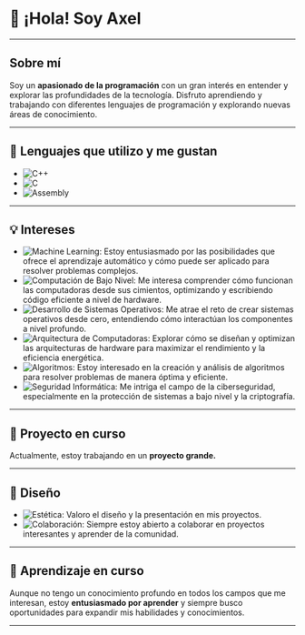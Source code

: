 # 👋 ¡Hola! Soy **Axel**

---

## Sobre mí

Soy un **apasionado de la programación** con un gran interés en entender y explorar las profundidades de la tecnología. Disfruto aprendiendo y trabajando con diferentes lenguajes de programación y explorando nuevas áreas de conocimiento.

---

## 🔧 Lenguajes que utilizo y me gustan

- ![C++](https://img.shields.io/badge/C++-00599C?style=for-the-badge&logo=cplusplus&logoColor=white)
- ![C](https://img.shields.io/badge/C-00599C?style=for-the-badge&logo=c&logoColor=white)
- ![Assembly](https://img.shields.io/badge/Assembly-6E4C13?style=for-the-badge&logo=asm&logoColor=white)

---

## 💡 Intereses

- ![Machine Learning](https://img.shields.io/badge/Machine%20Learning-FF6F61?style=for-the-badge&logo=ml&logoColor=white): Estoy entusiasmado por las posibilidades que ofrece el aprendizaje automático y cómo puede ser aplicado para resolver problemas complejos.
- ![Computación de Bajo Nivel](https://img.shields.io/badge/Computación%20Bajo%20Nivel-000000?style=for-the-badge&logo=hardware&logoColor=white): Me interesa comprender cómo funcionan las computadoras desde sus cimientos, optimizando y escribiendo código eficiente a nivel de hardware.
- ![Desarrollo de Sistemas Operativos](https://img.shields.io/badge/Desarrollo%20de%20Sistemas%20Operativos-2F4F4F?style=for-the-badge&logo=linux&logoColor=white): Me atrae el reto de crear sistemas operativos desde cero, entendiendo cómo interactúan los componentes a nivel profundo.
- ![Arquitectura de Computadoras](https://img.shields.io/badge/Arquitectura%20de%20Computadoras-8B0000?style=for-the-badge&logo=microchip&logoColor=white): Explorar cómo se diseñan y optimizan las arquitecturas de hardware para maximizar el rendimiento y la eficiencia energética.
- ![Algoritmos](https://img.shields.io/badge/Algoritmos-FFA500?style=for-the-badge&logo=codeforces&logoColor=white): Estoy interesado en la creación y análisis de algoritmos para resolver problemas de manera óptima y eficiente.
- ![Seguridad Informática](https://img.shields.io/badge/Seguridad%20Informática-4B0082?style=for-the-badge&logo=security&logoColor=white): Me intriga el campo de la ciberseguridad, especialmente en la protección de sistemas a bajo nivel y la criptografía.

---

## 🚀 Proyecto en curso

Actualmente, estoy trabajando en un **proyecto grande.**

---

## 🎨 Diseño

- ![Estética](https://img.shields.io/badge/Estética-E34F26?style=for-the-badge&logo=html5&logoColor=white): Valoro el diseño y la presentación en mis proyectos.
- ![Colaboración](https://img.shields.io/badge/Colaboración-00D084?style=for-the-badge&logo=git&logoColor=white): Siempre estoy abierto a colaborar en proyectos interesantes y aprender de la comunidad.

---

## 🌱 Aprendizaje en curso

Aunque no tengo un conocimiento profundo en todos los campos que me interesan, estoy **entusiasmado por aprender** y siempre busco oportunidades para expandir mis habilidades y conocimientos.

---

